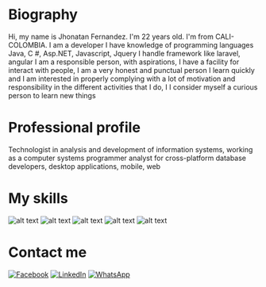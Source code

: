 # Biography

Hi, my name is Jhonatan Fernandez. I'm 22 years old. I'm from CALI-COLOMBIA.
I am a developer I have knowledge of programming languages Java, C #, Asp.NET, Javascript, Jquery I handle framework like laravel, angular
I am a responsible person, with aspirations, I have a facility for
interact with people, I am a very honest and punctual person
I learn quickly and I am interested in properly complying with
a lot of motivation and responsibility in the different activities that I do, I
I consider myself a curious person to learn new things

# Professional profile
Technologist in analysis and development of information systems,
working as a computer systems programmer analyst for
cross-platform database developers, desktop applications,
mobile, web 

# My skills
![alt text](http://url/to/img.png)
![alt text](http://url/to/img.png)
![alt text](http://url/to/img.png)
![alt text](http://url/to/img.png)
![alt text](http://url/to/img.png)
# Contact me 
[![Facebook](https://img.shields.io/badge/Facebook-@jhonatan%20fernandez-1877F2?style=for-the-badge&logo=facebook&logoColor=white&labelColor=101010)](https://www.facebook.com/jhonatan.fernandez.munos)
[![LinkedIn](https://img.shields.io/badge/LinkedIn-0077B5?style=for-the-badge&logo=linkedin&logoColor=white)](https://www.facebook.com/ukikuapp)
[![WhatsApp](https://img.shields.io/badge/WhatsApp-25D366?style=for-the-badge&logo=whatsapp&logoColor=white)](tel=573114360830)

